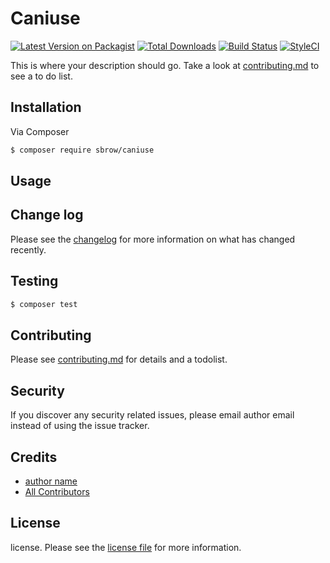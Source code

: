 # Caniuse

[![Latest Version on Packagist][ico-version]][link-packagist]
[![Total Downloads][ico-downloads]][link-downloads]
[![Build Status][ico-travis]][link-travis]
[![StyleCI][ico-styleci]][link-styleci]

This is where your description should go. Take a look at [contributing.md](contributing.md) to see a to do list.

## Installation

Via Composer

``` bash
$ composer require sbrow/caniuse
```

## Usage

## Change log

Please see the [changelog](changelog.md) for more information on what has changed recently.

## Testing

``` bash
$ composer test
```

## Contributing

Please see [contributing.md](contributing.md) for details and a todolist.

## Security

If you discover any security related issues, please email author email instead of using the issue tracker.

## Credits

- [author name][link-author]
- [All Contributors][link-contributors]

## License

license. Please see the [license file](license.md) for more information.

[ico-version]: https://img.shields.io/packagist/v/sbrow/caniuse.svg?style=flat-square
[ico-downloads]: https://img.shields.io/packagist/dt/sbrow/caniuse.svg?style=flat-square
[ico-travis]: https://img.shields.io/travis/sbrow/caniuse/master.svg?style=flat-square
[ico-styleci]: https://styleci.io/repos/12345678/shield

[link-packagist]: https://packagist.org/packages/sbrow/caniuse
[link-downloads]: https://packagist.org/packages/sbrow/caniuse
[link-travis]: https://travis-ci.org/sbrow/caniuse
[link-styleci]: https://styleci.io/repos/12345678
[link-author]: https://github.com/sbrow
[link-contributors]: ../../contributors
